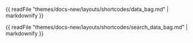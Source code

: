 {{ readFile "themes/docs-new/layouts/shortcodes/data_bag.md" | markdownify }}

{{ readFile "themes/docs-new/layouts/shortcodes/search_data_bag.md" | markdownify }}
